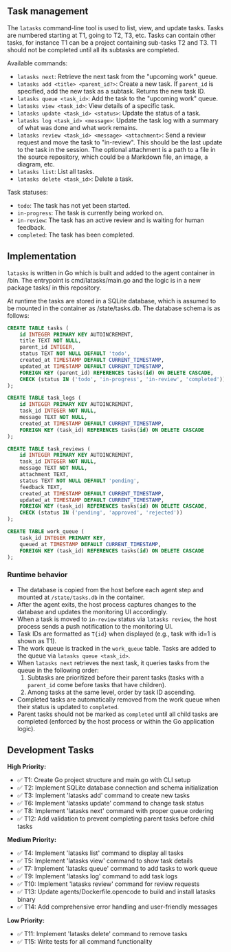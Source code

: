 ## Task management

The `latasks` command-line tool is used to list, view, and update tasks. Tasks
are numbered starting at T1, going to T2, T3, etc. Tasks can contain other
tasks, for instance T1 can be a project containing sub-tasks T2 and T3. T1
should not be completed until all its subtasks are completed.

Available commands:
- `latasks next`: Retrieve the next task from the "upcoming work" queue.
- `latasks add <title> <parent_id?>`: Create a new task. If `parent_id` is
  specified, add the new task as a subtask. Returns the new task ID.
- `latasks queue <task_id>`: Add the task to the "upcoming work" queue.
- `latasks view <task_id>`: View details of a specific task.
- `latasks update <task_id> <status>`: Update the status of a task.
- `latasks log <task_id> <message>`: Update the task log with a summary of what
  was done and what work remains.
- `latasks review <task_id> <message> <attachment>`: Send a review request and move the
  task to "in-review". This should be the last update to the task in the
  session. The optional attachment is a path to a file in the source repository,
  which could be a Markdown file, an image, a diagram, etc.
- `latasks list`: List all tasks.
- `latasks delete <task_id>`: Delete a task.

Task statuses:
- `todo`: The task has not yet been started.
- `in-progress`: The task is currently being worked on.
- `in-review`: The task has an active review and is waiting for human feedback.
- `completed`: The task has been completed.

## Implementation

`latasks` is written in Go which is built and added to the agent container in
/bin. The entrypoint is cmd/latasks/main.go and the logic is in a new package
tasks/ in this repository.

At runtime the tasks are stored in a SQLite database, which is assumed to
be mounted in the container as /state/tasks.db. The database schema is as
follows:

```sql
CREATE TABLE tasks (
    id INTEGER PRIMARY KEY AUTOINCREMENT,
    title TEXT NOT NULL,
    parent_id INTEGER,
    status TEXT NOT NULL DEFAULT 'todo',
    created_at TIMESTAMP DEFAULT CURRENT_TIMESTAMP,
    updated_at TIMESTAMP DEFAULT CURRENT_TIMESTAMP,
    FOREIGN KEY (parent_id) REFERENCES tasks(id) ON DELETE CASCADE,
    CHECK (status IN ('todo', 'in-progress', 'in-review', 'completed'))
);
```

```sql
CREATE TABLE task_logs (
    id INTEGER PRIMARY KEY AUTOINCREMENT,
    task_id INTEGER NOT NULL,
    message TEXT NOT NULL,
    created_at TIMESTAMP DEFAULT CURRENT_TIMESTAMP,
    FOREIGN KEY (task_id) REFERENCES tasks(id) ON DELETE CASCADE
);
```

```sql
CREATE TABLE task_reviews (
    id INTEGER PRIMARY KEY AUTOINCREMENT,
    task_id INTEGER NOT NULL,
    message TEXT NOT NULL,
    attachment TEXT,
    status TEXT NOT NULL DEFAULT 'pending',
    feedback TEXT,
    created_at TIMESTAMP DEFAULT CURRENT_TIMESTAMP,
    updated_at TIMESTAMP DEFAULT CURRENT_TIMESTAMP,
    FOREIGN KEY (task_id) REFERENCES tasks(id) ON DELETE CASCADE,
    CHECK (status IN ('pending', 'approved', 'rejected'))
);
```

```sql
CREATE TABLE work_queue (
    task_id INTEGER PRIMARY KEY,
    queued_at TIMESTAMP DEFAULT CURRENT_TIMESTAMP,
    FOREIGN KEY (task_id) REFERENCES tasks(id) ON DELETE CASCADE
);
```

### Runtime behavior

- The database is copied from the host before each agent step and mounted at
  `/state/tasks.db` in the container.
- After the agent exits, the host process captures changes to the database and
  updates the monitoring UI accordingly.
- When a task is moved to `in-review` status via `latasks review`, the host
  process sends a push notification to the monitoring UI.
- Task IDs are formatted as `T{id}` when displayed (e.g., task with id=1 is
  shown as T1).
- The work queue is tracked in the `work_queue` table. Tasks are added to the
  queue via `latasks queue <task_id>`.
- When `latasks next` retrieves the next task, it queries tasks from the queue
  in the following order:
  1. Subtasks are prioritized before their parent tasks (tasks with a
     `parent_id` come before tasks that have children).
  2. Among tasks at the same level, order by task ID ascending.
- Completed tasks are automatically removed from the work queue when their
  status is updated to `completed`.
- Parent tasks should not be marked as `completed` until all child tasks are
  completed (enforced by the host process or within the Go application logic).

## Development Tasks

**High Priority:**
- ✅ T1: Create Go project structure and main.go with CLI setup
- ✅ T2: Implement SQLite database connection and schema initialization
- ✅ T3: Implement 'latasks add' command to create new tasks
- ✅ T6: Implement 'latasks update' command to change task status
- ✅ T8: Implement 'latasks next' command with proper queue ordering
- ✅ T12: Add validation to prevent completing parent tasks before child tasks

**Medium Priority:**
- ✅ T4: Implement 'latasks list' command to display all tasks
- ✅ T5: Implement 'latasks view' command to show task details
- ✅ T7: Implement 'latasks queue' command to add tasks to work queue
- ✅ T9: Implement 'latasks log' command to add task logs
- ✅ T10: Implement 'latasks review' command for review requests
- ✅ T13: Update agents/Dockerfile.opencode to build and install latasks binary
- ✅ T14: Add comprehensive error handling and user-friendly messages

**Low Priority:**
- ✅ T11: Implement 'latasks delete' command to remove tasks
- ✅ T15: Write tests for all command functionality
